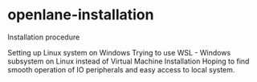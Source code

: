 # openlane-installation
Installation procedure

Setting up Linux system on Windows
Trying to use WSL - Windows subsystem on Linux instead of Virtual Machine Installation
Hoping to find smooth operation of IO peripherals and easy access to local system.

